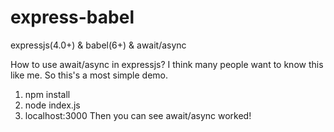 # express-babel
expressjs(4.0+) &amp; babel(6+) &amp; await/async

How to use await/async in expressjs? I think many people want to know this like me.
So this's a most simple demo.

1. npm install
2. node index.js
3. localhost:3000
Then you can see await/async worked!

